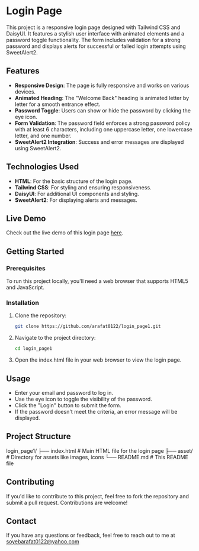 # Login Page

This project is a responsive login page designed with Tailwind CSS and DaisyUI. It features a stylish user interface with animated elements and a password toggle functionality. The form includes validation for a strong password and displays alerts for successful or failed login attempts using SweetAlert2.

## Features

- **Responsive Design**: The page is fully responsive and works on various devices.
- **Animated Heading**: The "Welcome Back" heading is animated letter by letter for a smooth entrance effect.
- **Password Toggle**: Users can show or hide the password by clicking the eye icon.
- **Form Validation**: The password field enforces a strong password policy with at least 6 characters, including one uppercase letter, one lowercase letter, and one number.
- **SweetAlert2 Integration**: Success and error messages are displayed using SweetAlert2.

## Technologies Used

- **HTML**: For the basic structure of the login page.
- **Tailwind CSS**: For styling and ensuring responsiveness.
- **DaisyUI**: For additional UI components and styling.
- **SweetAlert2**: For displaying alerts and messages.

## Live Demo

Check out the live demo of this login page [here](https://arafat0122.github.io/login_page1/).

## Getting Started

### Prerequisites

To run this project locally, you'll need a web browser that supports HTML5 and JavaScript.

### Installation

1. Clone the repository:

   ```bash
   git clone https://github.com/arafat0122/login_page1.git

2. Navigate to the project directory:

   ```bash
   cd login_page1

3. Open the index.html file in your web browser to view the login page.

## Usage
- Enter your email and password to log in.
- Use the eye icon to toggle the visibility of the password.
- Click the "Login" button to submit the form.
- If the password doesn't meet the criteria, an error message will be displayed.

## Project Structure

login_page1/
├── index.html         # Main HTML file for the login page
├── asset/             # Directory for assets like images, icons
└── README.md          # This README file


## Contributing

If you'd like to contribute to this project, feel free to fork the repository and submit a pull request. Contributions are welcome!

## Contact
If you have any questions or feedback, feel free to reach out to me at soyebarafat0122@yahoo.com
